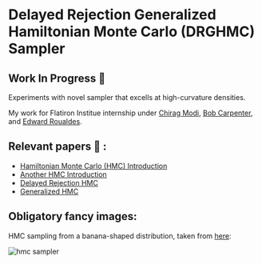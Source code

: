 # Delayed Rejection Generalized Hamiltonian Monte Carlo (DRGHMC) Sampler

## Work In Progress :construction:

Experiments with novel sampler that excells at high-curvature densities. 

My work for Flatiron Institue internship under [Chirag Modi](https://modichirag.github.io/), [Bob Carpenter](https://bob-carpenter.github.io/), and [Edward Roualdes](https://roualdes.us/).

## Relevant papers :open_file_folder: :
- [Hamiltonian Monte Carlo (HMC) Introduction](https://arxiv.org/pdf/1701.02434.pdf)
- [Another HMC Introduction](https://arxiv.org/pdf/1206.1901.pdf)
- [Delayed Rejection HMC](https://arxiv.org/abs/2110.00610)
- [Generalized HMC](https://proceedings.mlr.press/v151/hoffman22a/hoffman22a.pdf)

## Obligatory fancy images:

HMC sampling from a banana-shaped distribution, taken from [here](https://github.com/chi-feng/mcmc-demo/tree/master):

![hmc sampler](https://raw.githubusercontent.com/chi-feng/mcmc-demo/master/docs/hmc.gif)




